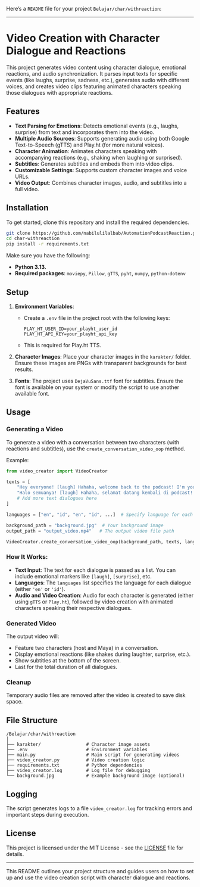 Here’s a `README` file for your project `Belajar/char/withreaction`:

---

# Video Creation with Character Dialogue and Reactions

This project generates video content using character dialogue, emotional reactions, and audio synchronization. It parses input texts for specific events (like laughs, surprise, sadness, etc.), generates audio with different voices, and creates video clips featuring animated characters speaking those dialogues with appropriate reactions.

## Features
- **Text Parsing for Emotions**: Detects emotional events (e.g., laughs, surprise) from text and incorporates them into the video.
- **Multiple Audio Sources**: Supports generating audio using both Google Text-to-Speech (gTTS) and Play.ht (for more natural voices).
- **Character Animation**: Animates characters speaking with accompanying reactions (e.g., shaking when laughing or surprised).
- **Subtitles**: Generates subtitles and embeds them into video clips.
- **Customizable Settings**: Supports custom character images and voice URLs.
- **Video Output**: Combines character images, audio, and subtitles into a full video.

## Installation

To get started, clone this repository and install the required dependencies.

```bash
git clone https://github.com/nabilulilalbab/AutomationPodcastReaction.git
cd char-withreaction
pip install -r requirements.txt
```

Make sure you have the following:
- **Python 3.13.**
- **Required packages**: `moviepy`, `Pillow`, `gTTS`, `pyht`, `numpy`, `python-dotenv`

## Setup

1. **Environment Variables**:
   - Create a `.env` file in the project root with the following keys:
     ```
     PLAY_HT_USER_ID=your_playht_user_id
     PLAY_HT_API_KEY=your_playht_api_key
     ```
   - This is required for Play.ht TTS.

2. **Character Images**: Place your character images in the `karakter/` folder. Ensure these images are PNGs with transparent backgrounds for best results.

3. **Fonts**: The project uses `DejaVuSans.ttf` font for subtitles. Ensure the font is available on your system or modify the script to use another available font.

## Usage

### Generating a Video

To generate a video with a conversation between two characters (with reactions and subtitles), use the `create_conversation_video_oop` method.

Example:

```python
from video_creator import VideoCreator

texts = [
    "Hey everyone! [laugh] Hahaha, welcome back to the podcast! I'm your host Reza...",
    "Halo semuanya! [laugh] Hahaha, selamat datang kembali di podcast! Saya host Reza...",
    # Add more text dialogues here
]

languages = ["en", "id", "en", "id", ...]  # Specify language for each dialogue

background_path = "background.jpg"  # Your background image
output_path = "output_video.mp4"   # The output video file path

VideoCreator.create_conversation_video_oop(background_path, texts, languages, output_path)
```

### How It Works:
- **Text Input**: The text for each dialogue is passed as a list. You can include emotional markers like `[laugh]`, `[surprise]`, etc.
- **Languages**: The `languages` list specifies the language for each dialogue (either `'en'` or `'id'`).
- **Audio and Video Creation**: Audio for each character is generated (either using `gTTS` or `Play.ht`), followed by video creation with animated characters speaking their respective dialogues.

### Generated Video

The output video will:
- Feature two characters (host and Maya) in a conversation.
- Display emotional reactions (like shakes during laughter, surprise, etc.).
- Show subtitles at the bottom of the screen.
- Last for the total duration of all dialogues.

### Cleanup

Temporary audio files are removed after the video is created to save disk space.

## File Structure

```
/Belajar/char/withreaction
│
├── karakter/                 # Character image assets
├── .env                      # Environment variables
├── main.py                   # Main script for generating videos
├── video_creator.py          # Video creation logic
├── requirements.txt          # Python dependencies
├── video_creator.log         # Log file for debugging
└── background.jpg            # Example background image (optional)
```

## Logging

The script generates logs to a file `video_creator.log` for tracking errors and important steps during execution.

## License

This project is licensed under the MIT License - see the [LICENSE](LICENSE) file for details.

---

This README outlines your project structure and guides users on how to set up and use the video creation script with character dialogue and reactions.
